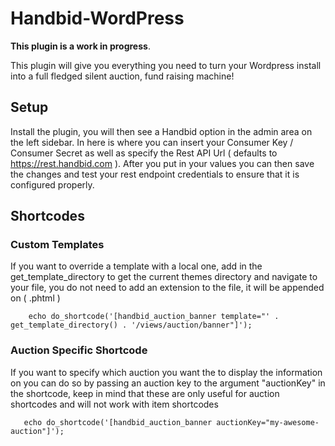 # Handbid-WordPress

**This plugin is a work in progress**.

This plugin will give you everything you need to turn your Wordpress install into a full fledged silent auction, fund raising machine!

## Setup
Install the plugin, you will then see a Handbid option in the admin area on the left sidebar. In here is where you can insert your Consumer Key / Consumer Secret
as well as specify the Rest API Url ( defaults to https://rest.handbid.com ). After you put in your values you can then save the changes and test your rest endpoint credentials to ensure that it is configured properly.


## Shortcodes

### Custom Templates
If you want to override a template with a local one, add in the get_template_directory to get the current themes directory and navigate to your file,
you do not need to add an extension to the file, it will be appended on ( .phtml )

```
    echo do_shortcode('[handbid_auction_banner template="' . get_template_directory() . '/views/auction/banner"]');
```

### Auction Specific Shortcode
If you want to specify which auction you want the to display the information on you can do so by passing an auction key to the argument "auctionKey" in the shortcode,
keep in mind that these are only useful for auction shortcodes and will not work with item shortcodes

```
   echo do_shortcode('[handbid_auction_banner auctionKey="my-awesome-auction"]');
```